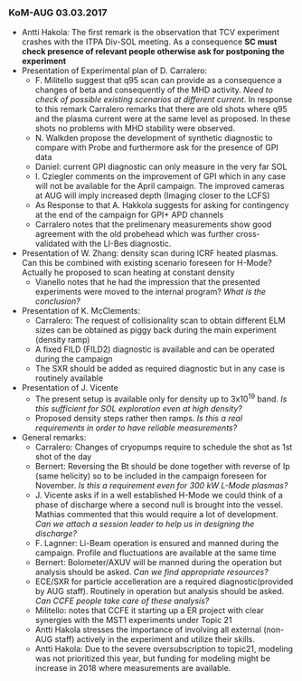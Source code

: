 ### KoM-AUG 03.03.2017

-   Antti Hakola: The first remark is the observation that TCV experiment crashes with the
    ITPA Div-SOL meeting. As a consequence **SC must check presence of
    relevant people otherwise ask for postponing the experiment**
-   Presentation of Experimental plan of D. Carralero:
    -   F. Militello suggest that q95 scan can provide as a consequence
        a changes of beta and consequently of the MHD activity. *Need to check
        of possible existing scenarios at different current*. In response to this remark Carralero remarks that there are 
	old shots where q95 and the plasma current were at the same level as proposed. In these shots no problems with MHD stability were observed.
    -   N. Walkden propose the development of synthetic diagnostic to compare
        with Probe and furthermore ask for the presence of GPI data
    -   Daniel: current GPI diagnostic can only measure in the very far SOL
    -   I. Cziegler comments on the improvement of GPI which in any case will not be
        available for the April campaign. The improved cameras at AUG will imply increased depth (Imaging closer to the LCFS)
    -   As Response to that A. Hakkola suggests for asking for contingency at the
        end of the campaign for GPI+ APD channels
    -   Carralero notes that the prelimenary measurements show good agreement with the old probehead which was further cross-validated with the LI-Bes diagnostic. 
-   Presentation of W. Zhang: density scan during ICRF heated plasmas. Can this be combined
    with existing scenario foreseen for H-Mode? Actually he proposed to scan heating at constant density
    -   Vianello notes that he had the impression that the presented experiments were moved to the internal program? *What is the conclusion?*
-   Presentation of K. McClements:
    -   Carralero: The request of collisionality scan to obtain different ELM sizes can be obtained as piggy back
        during the main experiment (density ramp)
    -   A fixed FILD (FILD2) diagnostic is available and can be operated during the campaign
    -   The SXR should be added as required diagnostic but in any case is routinely available
-   Presentation of J. Vicente
    -   The present setup is available only for density up to 3x10<sup>19</sup> band. *Is this sufficient for
        SOL exploration even at high density?*
    -   Proposed density steps rather then ramps. *Is this a real requirements in order to have reliable
        measurements?*
-   General remarks:
    -   Carralero: Changes of cryopumps require to schedule the shot as 1st shot of the day
    -   Bernert: Reversing the Bt should be done together with reverse of Ip (same helicity) so to be included
        in the campaign foreseen for November. *Is this a
        requirement even for 300 kW L-Mode plasmas?*
    -   J. Vicente asks if in a well established H-Mode we could think of a phase of discharge where a second
        null is brought into the vessel. Mathias commented that this would require a lot of development. *Can we
        attach a session leader to help us in designing the discharge?*
    -   F. Lagnner: Li-Beam operation is ensured and manned during the campaign. Profile and fluctuations are available at the
        same time
    -   Bernert: Bolometer/AXUV will be manned during the operation but analysis should be asked. *Can we find appropriate
        resources?*
    -   ECE/SXR for particle accelleration are a required diagnostic(provided by AUG staff). Routinely in operation but analysis
        should be asked. *Can CCFE people take care of these analysis?*
    -   Militello: notes that CCFE it starting up a ER project with clear synergies with the MST1 experiments under Topic 21	
    -   Antti Hakola stresses the importance of involving all external (non-AUG staff) actively in the experiment and utilize their skills.
    -   Antti Hakola: Due to the severe oversubscription to topic21, modeling was not prioritized this year, but funding for modeling might 
        be increase in 2018 where measurements are available. 


